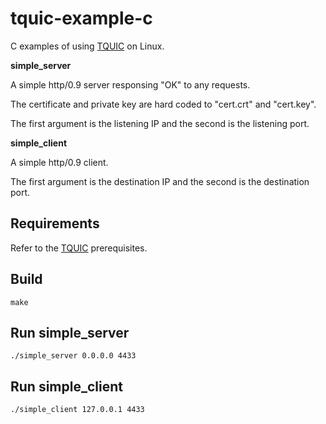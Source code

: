 # tquic-example-c

C examples of using [TQUIC](https://github.com/Tencent/tquic) on Linux.

**simple_server**

A simple http/0.9 server responsing "OK" to any requests.

The certificate and private key are hard coded to "cert.crt" and "cert.key".

The first argument is the listening IP and the second is the listening port.

**simple_client**

A simple http/0.9 client.

The first argument is the destination IP and the second is the destination port.

## Requirements

Refer to the [TQUIC](https://tquic.net/docs/getting_started/installation#prerequisites) prerequisites.

## Build

```shell
make
```

## Run simple_server

```shell
./simple_server 0.0.0.0 4433
```

## Run simple_client

```shell
./simple_client 127.0.0.1 4433
```